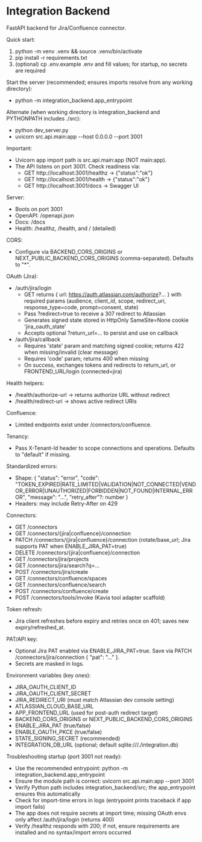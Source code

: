 # Integration Backend

FastAPI backend for Jira/Confluence connector.

Quick start:
1) python -m venv .venv && source .venv/bin/activate
2) pip install -r requirements.txt
3) (optional) cp .env.example .env and fill values; for startup, no secrets are required

Start the server (recommended; ensures imports resolve from any working directory):
- python -m integration_backend.app_entrypoint

Alternate (when working directory is integration_backend and PYTHONPATH includes ./src):
- python dev_server.py
- uvicorn src.api.main:app --host 0.0.0.0 --port 3001

Important:
- Uvicorn app import path is src.api.main:app (NOT main:app).
- The API listens on port 3001. Check readiness via:
  - GET http://localhost:3001/healthz -> {"status":"ok"}
  - GET http://localhost:3001/health -> {"status":"ok"}
  - GET http://localhost:3001/docs -> Swagger UI

Server:
- Boots on port 3001
- OpenAPI: /openapi.json
- Docs: /docs
- Health: /healthz, /health, and / (detailed)

CORS:
- Configure via BACKEND_CORS_ORIGINS or NEXT_PUBLIC_BACKEND_CORS_ORIGINS (comma-separated). Defaults to "*".

OAuth (Jira):
- /auth/jira/login
  - GET returns { url: https://auth.atlassian.com/authorize?... } with required params (audience, client_id, scope, redirect_uri, response_type=code, prompt=consent, state)
  - Pass ?redirect=true to receive a 307 redirect to Atlassian
  - Generates signed state stored in HttpOnly SameSite=None cookie 'jira_oauth_state'
  - Accepts optional ?return_url=... to persist and use on callback
- /auth/jira/callback
  - Requires 'state' param and matching signed cookie; returns 422 when missing/invalid (clear message)
  - Requires 'code' param; returns 400 when missing
  - On success, exchanges tokens and redirects to return_url, or FRONTEND_URL/login (connected=jira)

Health helpers:
- /health/authorize-url -> returns authorize URL without redirect
- /health/redirect-uri -> shows active redirect URIs

Confluence:
- Limited endpoints exist under /connectors/confluence.

Tenancy:
- Pass X-Tenant-Id header to scope connections and operations. Defaults to "default" if missing.

Standardized errors:
- Shape: { "status": "error", "code": "TOKEN_EXPIRED|RATE_LIMITED|VALIDATION|NOT_CONNECTED|VENDOR_ERROR|UNAUTHORIZED|FORBIDDEN|NOT_FOUND|INTERNAL_ERROR", "message": "...", "retry_after"?: number }
- Headers: may include Retry-After on 429

Connectors:
- GET  /connectors
- GET  /connectors/{jira|confluence}/connection
- PATCH /connectors/{jira|confluence}/connection  (rotate/base_url; Jira supports PAT when ENABLE_JIRA_PAT=true)
- DELETE /connectors/{jira|confluence}/connection
- GET  /connectors/jira/projects
- GET  /connectors/jira/search?q=...
- POST /connectors/jira/create
- GET  /connectors/confluence/spaces
- GET  /connectors/confluence/search
- POST /connectors/confluence/create
- POST /connectors/tools/invoke   (Kavia tool adapter scaffold)

Token refresh:
- Jira client refreshes before expiry and retries once on 401; saves new expiry/refreshed_at.

PAT/API key:
- Optional Jira PAT enabled via ENABLE_JIRA_PAT=true. Save via PATCH /connectors/jira/connection { "pat": "..." }.
- Secrets are masked in logs.

Environment variables (key ones):
- JIRA_OAUTH_CLIENT_ID
- JIRA_OAUTH_CLIENT_SECRET
- JIRA_REDIRECT_URI (must match Atlassian dev console setting)
- ATLASSIAN_CLOUD_BASE_URL
- APP_FRONTEND_URL (used for post-auth redirect target)
- BACKEND_CORS_ORIGINS or NEXT_PUBLIC_BACKEND_CORS_ORIGINS
- ENABLE_JIRA_PAT (true/false)
- ENABLE_OAUTH_PKCE (true/false)
- STATE_SIGNING_SECRET (recommended)
- INTEGRATION_DB_URL (optional; default sqlite:///./integration.db)

Troubleshooting startup (port 3001 not ready):
- Use the recommended entrypoint: python -m integration_backend.app_entrypoint
- Ensure the module path is correct: uvicorn src.api.main:app --port 3001
- Verify Python path includes integration_backend/src; the app_entrypoint ensures this automatically
- Check for import-time errors in logs (entrypoint prints traceback if app import fails)
- The app does not require secrets at import time; missing OAuth envs only affect /auth/jira/login (returns 400)
- Verify /healthz responds with 200; if not, ensure requirements are installed and no syntax/import errors occurred
